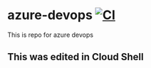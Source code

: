 # azure-devops [![CI](https://github.com/samds/azure-devops/actions/workflows/main.yml/badge.svg?branch=main)](https://github.com/samds/azure-devops/actions/workflows/main.yml)
This is repo for azure devops

## This was edited in Cloud Shell
